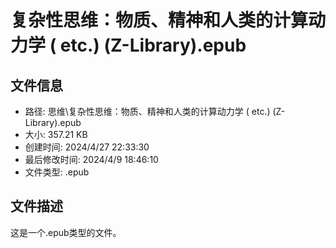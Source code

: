 ﻿# 复杂性思维：物质、精神和人类的计算动力学 ( etc.) (Z-Library).epub

## 文件信息
- 路径: 思维\复杂性思维：物质、精神和人类的计算动力学 ( etc.) (Z-Library).epub
- 大小: 357.21 KB
- 创建时间: 2024/4/27 22:33:30
- 最后修改时间: 2024/4/9 18:46:10
- 文件类型: .epub

## 文件描述
这是一个.epub类型的文件。

